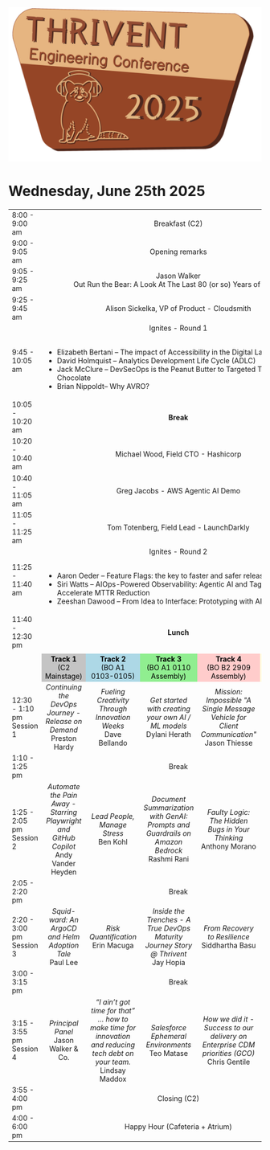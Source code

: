 ![Conference Logo](conference-logo-2025.png)
# Wednesday, June 25th 2025

<table>
    <tr>
        <td width="150px">8:00 - 9:00 am</td>
        <td width="750px" align="center" colspan="5">Breakfast (C2)</td>
    </tr>
    <tr>
        <td width="150px">9:00 - 9:05 am</td>
        <td width="750px" align="center" colspan="5">Opening remarks</td>
    </tr>
    <tr>
        <td width="150px">9:05 - 9:25 am</td>
        <td width="750px" align="center" colspan="5">Jason Walker<br/>Out Run the Bear: A Look At The Last 80 (or so) Years of DevEx</td>
    </tr>
    <tr>
        <td width="150px">9:25 - 9:45 am</td>
        <td width="750px" align="center" colspan="5">Alison Sickelka, VP of Product - Cloudsmith</td>
    </tr>
    <tr>
        <td width="150px">9:45 - 10:05 am</td>
        <td width="750px" align="center" colspan="5">Ignites - Round 1 <br><br>
            <ul align="left">
                <li>Elizabeth Bertani – The impact of Accessibility in the Digital Landscape</li>
                <li>David Holmquist – Analytics Development Life Cycle (ADLC)</li>
                <li>Jack McClure – DevSecOps is the Peanut Butter to Targeted Threat Model Chocolate</li>
                <li>Brian Nippoldt– Why AVRO?</li>
            </ul>
        </td>
    </tr>
    <tr>
        <td width="150px">10:05 - 10:20 am</td>
        <td width="750px" align="center" colspan="5"><b>Break</b></td>
    </tr>
    <tr>
        <td width="150px">10:20 - 10:40 am</td>
        <td width="750px" align="center" colspan="5">Michael Wood, Field CTO - Hashicorp</td>
    </tr>
    <tr>
        <td width="150px">10:40 - 11:05 am</td>
        <td width="750px" align="center" colspan="5">Greg Jacobs - AWS Agentic AI Demo</td>
    </tr>
    <tr>
        <td width="150px">11:05 - 11:25 am</td>
        <td width="750px" align="center" colspan="5">Tom Totenberg, Field Lead - LaunchDarkly</td>
    </tr>
    <tr>
        <td width="150px">11:25 - 11:40 am</td>
        <td width="750px" align="center" colspan="5">Ignites - Round 2<br><br>
            <ul align="left">
                <li>Aaron Oeder – Feature Flags: the key to faster and safer releases</li>
                <li>Siri Watts – AIOps-Powered Observability: Agentic AI and Tagging Accelerate MTTR Reduction</li>
                <li>Zeeshan Dawood – From Idea to Interface: Prototyping with AI</li>
            </ul>
        </td>
    </tr>
    <tr>
        <td width="150px">11:40 - 12:30 pm</td>
        <td width="750px" align="center" colspan="5"><b>Lunch</b></td>
    </tr>
    <tr>
        <td colspan="6"></td>
    </tr>
    <tr>
        <td width="150px"></td>
        <td width="150px" align="center" bgcolor="#C4C4C4" style="color:black;"><b>Track 1</b><br>(C2 Mainstage)</td>
        <td width="150px" align="center" bgcolor="#ADD8E6" style="color:black;"><b>Track 2</b><br>(BO A1 0103-0105)</td>
        <td width="150px" align="center" bgcolor="#90EE90" style="color:black;"><b>Track 3</b><br>(BO A1 0110 Assembly)</td>
        <td width="150px" align="center" bgcolor="#FFCCCB" style="color:black;"><b>Track 4</b><br>(BO B2 2909 Assembly)</td>
        <td width="150px" align="center" bgcolor="#FFFFE0" style="color:black;"><b>Track 5</b><br>(BO B2 1818 Conference)</td>
    </tr>
    <tr>
        <td width="150px">12:30 - 1:10 pm<br>Session 1</td>
        <td width="150px" align="center"><i>Continuing the DevOps Journey - Release on Demand</i><br>Preston Hardy</td>
        <td width="150px" align="center"><i>Fueling Creativity Through Innovation Weeks</i><br>Dave Bellando</td>
        <td width="150px" align="center"><i>Get started with creating your own AI / ML models </i><br>Dylani Herath</td>
        <td width="150px" align="center"><i>Mission: Impossible "A Single Message Vehicle for Client Communication"</i><br>Jason Thiesse</td>
        <td width="150px" align="center"><i>Follow the Data, Not the Rabbit Hole: Troubleshoot with End-to-End Tracing</i><br>Drew Dow</td>
    </tr>
    <tr>
        <td width="150px">1:10 - 1:25 pm</td>
        <td width="750px" align="center" colspan="5">Break</td>
    </tr>
    <tr>
        <td width="150px">1:25 - 2:05 pm<br>Session 2</td>
        <td width="150px" align="center"><i>Automate the Pain Away - Starring Playwright and GitHub Copilot</i><br>Andy Vander Heyden</td>
        <td width="150px" align="center"><i>Lead People, Manage Stress</i><br>Ben Kohl</td>
        <td width="150px" align="center"><i>Document Summarization with GenAI: Prompts and Guardrails on Amazon Bedrock</i><br>Rashmi Rani</td>
        <td width="150px" align="center"><i>Faulty Logic: The Hidden Bugs in Your Thinking</i><br>Anthony Morano</td>
        <td width="150px" align="center"><i>The Hidden Backbone: Keeping GitHub Actions and Workflows Stable</i><br>Sammy Chien</td>
    </tr>
    <tr>
        <td width="150px">2:05 - 2:20 pm</td>
        <td width="750px" align="center" colspan="5">Break</td>
    </tr>
    <tr>
        <td width="150px">2:20 - 3:00 pm<br>Session 3</td>
        <td width="150px" align="center"><i>Squid-ward: An ArgoCD and Helm Adoption Tale</i><br>Paul Lee</td>
        <td width="150px" align="center"><i>Risk Quantification</i><br>Erin Macuga</td>
        <td width="150px" align="center"><i>Inside the Trenches - A True DevOps Maturity Journey Story @ Thrivent</i><br>Jay Hopia</td>
        <td width="150px" align="center"><i>From Recovery to Resilience</i><br>Siddhartha Basu</td>
        <td width="150px" align="center"><i>Using OpenRewrite to Accelerate Application Modernization</i><br>Adam Chapman</td>
    </tr>
    <tr>
        <td width="150px">3:00 - 3:15 pm</td>
        <td width="750px" align="center" colspan="5">Break</td>
    </tr>
    <tr>
        <td width="150px">3:15 - 3:55 pm<br>Session 4</td>
        <td width="150px" align="center"><i>Principal Panel</i><br>Jason Walker & Co.</td>
        <td width="150px" align="center"><i>“I ain’t got time for that” … how to make time for innovation and reducing tech debt on your team.</i><br>Lindsay Maddox</td>
        <td width="150px" align="center"><i>Salesforce Ephemeral Environments</i><br>Teo Matase</td>
        <td width="150px" align="center"><i>How we did it - Success to our delivery on Enterprise CDM priorities (GCO)</i><br>Chris Gentile</td>
        <td width="150px" align="center"><i>The Power of CSS in the year 2025</i><br>Andrew Herder</td>
    </tr>
    <tr>
        <td width="150px">3:55 - 4:00 pm</td>
        <td width="750px" align="center" colspan="5">Closing (C2)</td>
    </tr>
    <tr>
        <td width="150px">4:00 - 6:00 pm</td>
        <td width="750px" align="center" colspan="5">Happy Hour (Cafeteria + Atrium)</td>
    </tr>
</table>


